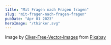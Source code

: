 ```yaml
---
title: "Mit Fragen nach Fragen fragen"
slug: "mit-fragen-nach-fragen-fragen"
pubDate: "Apr 01 2023"
heroImage: "/thinker.svg"
---
```


Image by <a href="https://pixabay.com/users/clker-free-vector-images-3736/?utm_source=link-attribution&amp;utm_medium=referral&amp;utm_campaign=image&amp;utm_content=28741">Clker-Free-Vector-Images</a> from <a href="https://pixabay.com//?utm_source=link-attribution&amp;utm_medium=referral&amp;utm_campaign=image&amp;utm_content=28741">Pixabay</a>
